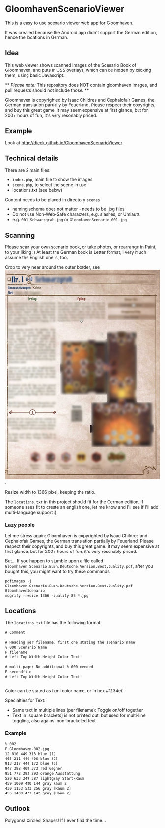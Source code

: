 # GloomhavenScenarioViewer

This is a easy to use scenario viewer web app for Gloomhaven.

It was created because the Android app didn't support the German edition, hence the locations in German.

## Idea

This web viewer shows scanned images of the Scenario Book of Gloomhaven, and puts in CSS overlays, which can be hidden by clicking them, using basic Javascript.

** _Please note:_ This repository does NOT contain gloomhaven images, and pull requests should not include those. **

Gloomhaven is copyrighted by Isaac Childres and Cephalofair Games, the German translation partially by Feuerland.
Please respect their copyrights, and buy this great game. It may seem expensive at first glance, but for 200+ hours of fun,
it's very resonably priced. 


## Example

Look at http://dieck.github.io/GloomhavenScenarioViewer


## Technical details


There are 2 main files:
- `index.php`, main file to show the images 
- `scene.php`, to select the scene in use
- locations.txt (see below)

Content needs to be placed in directory `scenes` 
- naming schema does not matter - needs to be .jpg files
- Do not use Non-Web-Safe characters, e.g. slashes, or Umlauts
- e.g. `001_Schwarzgrab.jpg` or `GloomhavenScenario-001.jpg`
 

## Scanning

Please scan your own scenario book, or take photos, or rearrange in Paint, to your liking :)
At least the German book is Letter format, I very much assume the English one is, too.

Crop to very near around the outer border, see ![Example 1](docs/example1.jpg).

Resize width to 1366 pixel, keeping the ratio.

The `locations.txt` in this project should fit for the German edition.
If someone sees fit to create an english one, let me know and I'll see if I'll add multi-language support :)

### Lazy people

Let me stress again: 
Gloomhaven is copyrighted by Isaac Childres and Cephalofair Games, the German translation partially by Feuerland.
Please respect their copyrights, and buy this great game. It may seem expensive at first glance, but for 200+ hours of fun, it's very resonably priced. 

But... If you happen to stumble upon a file called `Gloomhaven.Scenario.Buch.Deutsche.Version.Best.Quality.pdf`, after you bought this, you might want to try these commands:
```
pdfimages -j Gloomhaven.Scenario.Buch.Deutsche.Version.Best.Quality.pdf GloomhavenScenario
mogrify -resize 1366 -quality 85 *.jpg
```

## Locations

The `locations.txt` file has the following format:

```
# Comment 

# Heading per filename, first one stating the scenario name
% 000 Scenario Name
F filename
# Left Top Width Height Color Text

# multi-page: No additional % 000 needed
F secondfile
# Left Top Width Height Color Text


```

Color can be stated as html color name, or in hex #1234ef.

Specialties for Text:

- Same text in multiple lines (per filename): Toggle on/off together
- Text in \[square brackets\] is not printed out, but used for multi-line toggling, also against non-bracketed text


### Example

```
% 002
F Gloomhaven-002.jpg
12 810 449 313 blue (1)
465 211 446 406 blue (1)
913 217 444 172 blue (1)
947 398 408 373 red Gegner
951 772 393 293 orange Ausstattung
520 633 349 387 lightgray Start-Raum
459 1009 480 144 gray Raum 2
430 1153 533 256 gray [Raum 2]
455 1409 477 142 gray [Raum 2]
```


## Outlook
Polygons! Circles! Shapes!
If I ever find the time...

